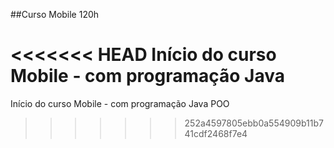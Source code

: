##Curso Mobile 120h

<<<<<<< HEAD
Início do curso Mobile - com programação Java
=======
Início do curso Mobile - com programação Java POO
>>>>>>> 252a4597805ebb0a554909b11b741cdf2468f7e4
